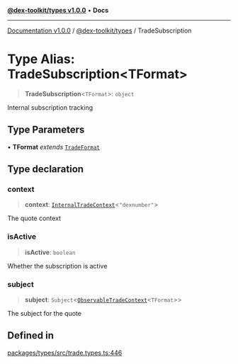 [**@dex-toolkit/types v1.0.0**](../README.md) • **Docs**

***

[Documentation v1.0.0](../../../packages.md) / [@dex-toolkit/types](../README.md) / TradeSubscription

# Type Alias: TradeSubscription\<TFormat\>

> **TradeSubscription**\<`TFormat`\>: `object`

Internal subscription tracking

## Type Parameters

• **TFormat** *extends* [`TradeFormat`](TradeFormat.md)

## Type declaration

### context

> **context**: [`InternalTradeContext`](InternalTradeContext.md)\<`"dexnumber"`\>

The quote context

### isActive

> **isActive**: `boolean`

Whether the subscription is active

### subject

> **subject**: `Subject`\<[`ObservableTradeContext`](ObservableTradeContext.md)\<`TFormat`\>\>

The subject for the quote

## Defined in

[packages/types/src/trade.types.ts:446](https://github.com/niZmosis/dex-toolkit/blob/3d8b41b44787b30fbea5de3ab4737662ffb61bc8/packages/types/src/trade.types.ts#L446)
